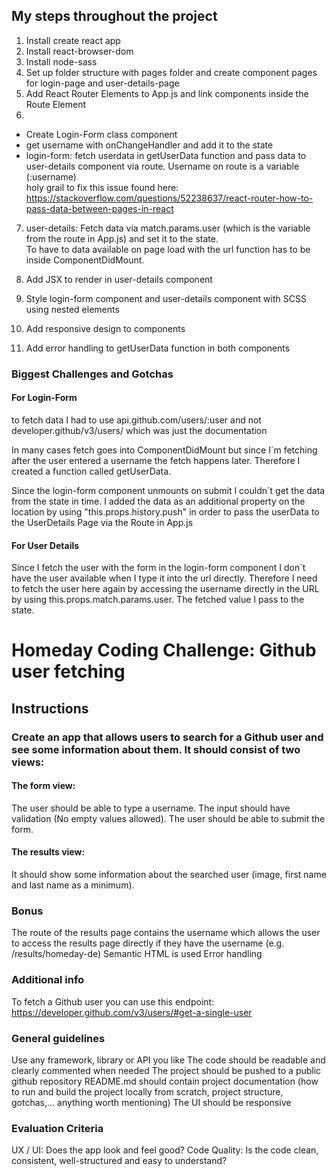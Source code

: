 ## My steps throughout the project

1. Install create react app
2. Install react-browser-dom
3. Install node-sass
4. Set up folder structure with pages folder and create component pages for login-page and user-details-page
5. Add React Router Elements to App.js and link components inside the Route Element
6.

- Create Login-Form class component
- get username with onChangeHandler and add it to the state
- login-form: fetch userdata in getUserData function and pass data to user-details component via route. Username on route is a variable (:username)  
  holy grail to fix this issue found here: https://stackoverflow.com/questions/52238637/react-router-how-to-pass-data-between-pages-in-react

7. user-details: Fetch data via match.params.user (which is the variable from the route in App.js) and set it to the state.  
   To have to data available on page load with the url function has to be inside ComponentDidMount.

8. Add JSX to render in user-details component

9. Style login-form component and user-details component with SCSS using nested elements

10. Add responsive design to components

11. Add error handling to getUserData function in both components

### Biggest Challenges and Gotchas

#### For Login-Form

to fetch data I had to use api.github.com/users/:user and not developer.github/v3/users/ which was
just the documentation

In many cases fetch goes into ComponentDidMount but since I´m fetching after the user entered a username the fetch happens later. Therefore I created a function called getUserData.

Since the login-form component unmounts on submit I couldn´t get the data from the state in time. I added the data as an additional property on the location by using "this.props.history.push" in order to pass the userData to the UserDetails Page via the Route in App.js

#### For User Details

Since I fetch the user with the form in the login-form component I don´t have the user available when
I type it into the url directly. Therefore I need to fetch the user here again by accessing the username directly in the URL by using this.props.match.params.user. The fetched value I pass to the state.

# Homeday Coding Challenge: Github user fetching

## Instructions

### Create an app that allows users to search for a Github user and see some information about them. It should consist of two views:

#### The form view:

The user should be able to type a username.
The input should have validation (No empty values allowed).
The user should be able to submit the form.

#### The results view:

It should show some information about the searched user (image, first name and last name as a minimum).

### Bonus

The route of the results page contains the username which allows the user to access the results page directly if they have the username (e.g. /results/homeday-de)
Semantic HTML is used
Error handling

### Additional info

To fetch a Github user you can use this endpoint: https://developer.github.com/v3/users/#get-a-single-user

### General guidelines

Use any framework, library or API you like
The code should be readable and clearly commented when needed
The project should be pushed to a public github repository
README.md should contain project documentation (how to run and build the project locally from scratch, project structure, gotchas,... anything worth mentioning)
The UI should be responsive

### Evaluation Criteria

UX / UI: Does the app look and feel good?
Code Quality: Is the code clean, consistent, well-structured and easy to understand?
